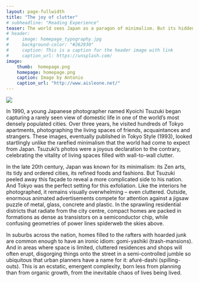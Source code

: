 ```yaml
---
layout: page-fullwidth
title: "The joy of clutter"
# subheadline: "Reading Experience"
teaser: The world sees Japan as a paragon of minimalism. But its hidden clutter culture shows that ‘more’ can be as magical as ‘less’
# header:
#     image: homepage_typography.jpg
#     background-color: "#262930"
#     caption: This is a caption for the header image with link
#     caption_url: https://unsplash.com/
image:
    thumb:  homepage.png
    homepage: homepage.png
    caption: Image by Antonio
    caption_url: "http://www.aisleone.net/"
---
```


<img src="https://images.aeonmedia.co/images/301a9ff3-d3e7-4e76-8480-c90a1d66f250/final-essay-aeon7.jpg?width=3840&quality=75&format=auto" />

In 1990, a young Japanese photographer named Kyoichi Tsuzuki began capturing a rarely seen view of domestic life in one of the world’s most densely populated cities. Over three years, he visited hundreds of Tokyo apartments, photographing the living spaces of friends, acquaintances and strangers. These images, eventually published in Tokyo Style (1993), looked startlingly unlike the rarefied minimalism that the world had come to expect from Japan. Tsuzuki’s photos were a joyous declaration to the contrary, celebrating the vitality of living spaces filled with wall-to-wall clutter.

In the late 20th century, Japan was known for its minimalism: its Zen arts, its tidy and ordered cities, its refined foods and fashions. But Tsuzuki peeled away this façade to reveal a more complicated side to his nation. And Tokyo was the perfect setting for this exfoliation. Like the interiors he photographed, it remains visually overwhelming – even cluttered. Outside, enormous animated advertisements compete for attention against a jigsaw puzzle of metal, glass, concrete and plastic. In the sprawling residential districts that radiate from the city centre, compact homes are packed in formations as dense as transistors on a semiconductor chip, while confusing geometries of power lines spiderweb the skies above.

In suburbs across the nation, homes filled to the rafters with hoarded junk are common enough to have an ironic idiom: gomi-yashiki (trash-mansions). And in areas where space is limited, cluttered residences and shops will often erupt, disgorging things onto the street in a semi-controlled jumble so ubiquitous that urban planners have a name for it: afuré-dashi (spilling-outs). This is an ecstatic, emergent complexity, born less from planning than from organic growth, from the inevitable chaos of lives being lived.




